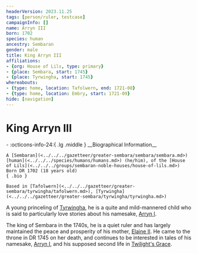 ```yaml
---
headerVersion: 2023.11.25
tags: [person/ruler, testcase]
campaignInfo: []
name: Arryn III
born: 1702
species: human
ancestry: Sembaran
gender: male
title: King Arryn III
affiliations:
- {org: House of Lils, type: primary}
- {place: Sembara, start: 1745}
- {place: Tyrwingha, start: 1745}
whereabouts:
- {type: home, location: Tafolwern, end: 1721-08}
- {type: home, location: Embry, start: 1721-09}
hide: [navigation]
---
```

# King Arryn III
<div class="grid cards ext-narrow-margin ext-one-column" markdown>
- :octicons-info-24:{ .lg .middle } __Biographical Information__

    A [Sembaran](<../../../gazetteer/greater-sembara/sembara/sembara.md>) [human](<../../../species/humans/humans.md>) (he/him), of the [House of Lils](<../../../groups/sembaran-noble-houses/house-of-lils.md>)  
    Born DR 1702 (18 years old)  
    { .bio }

    Based in [Tafolwern](<../../../gazetteer/greater-sembara/tyrwingha/tafolwern.md>), [Tyrwingha](<../../../gazetteer/greater-sembara/tyrwingha/tyrwingha.md>)
</div>



A young princeling of [Tyrwingha](<../../../gazetteer/greater-sembara/tyrwingha/tyrwingha.md>), he is a quite and mild-mannered child who is said to particularly love stories about his namesake, [Arryn I](<./arryn-i.md>). 



The king of Sembara in the 1740s, he is a quiet ruler and has largely maintained the peace and prosperity of his mother, [Elaine II](<./elaine-ii.md>). He came to the throne in DR 1745 on her death, and continues to be interested in tales of his namesake, [Arryn I](<./arryn-i.md>), and his supposed second life in [Twilight's Grace](<../../../cosmology/multiverse/echo-realms/feywild/twilight-s-grace.md>).

